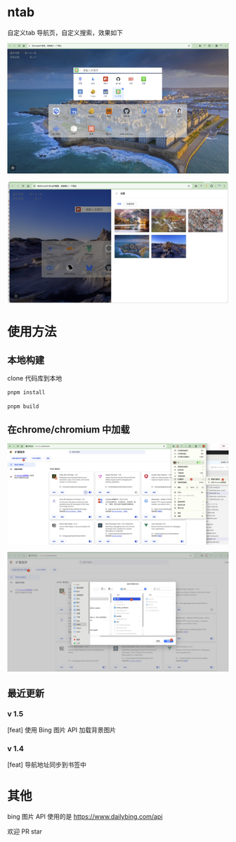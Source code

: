# ntab

自定义tab 导航页，自定义搜索，效果如下

![总览](./public/imgs/preview.png)


![背景设置](./public/imgs/background.png)

# 使用方法

## 本地构建
clone 代码库到本地

```shell
pnpm install

pnpm build

```


## 在chrome/chromium 中加载

![步骤-1](./public/imgs/step-1.jpg)

![步骤-1](./public/imgs/step-2.jpg)


## 最近更新

### v 1.5
[feat] 使用 Bing 图片 API 加载背景图片

### v 1.4
[feat] 导航地址同步到书签中



# 其他

bing 图片 API 使用的是 https://www.dailybing.com/api

欢迎 PR star